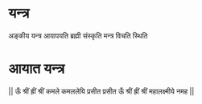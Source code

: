 # यन्त्र
अङ्कीय यन्त्र आयापयति ब्रह्मी संस्कृति मन्त्र
विचति स्थिति
# आयात यन्त्र
|| ऊँ श्रीं ह्रीं श्रीं कमले
कमललेयि प्रसीत प्रसीत
ऊँ श्रीं ह्रीं श्रीं महालक्ष्मीये
नमह ||
